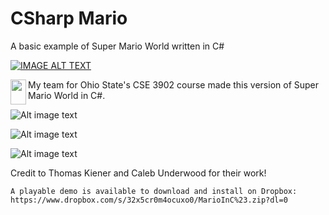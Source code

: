 # CSharp Mario

A basic example of Super Mario World written in C# 

[![IMAGE ALT TEXT](https://github.com/buttsj/c-sharp-mario/blob/master/GithubImages/youtubeImage.png)](http://www.youtube.com/watch?v=M0ZeaNOAD7w "Super Mario World in C#")

<img align="left" width="25" height="40" src="https://github.com/buttsj/c-sharp-mario/blob/master/GithubImages/image1.png">

My team for Ohio State's CSE 3902 course made this version of Super Mario World in C#.

![Alt image text](https://github.com/buttsj/c-sharp-mario/blob/master/GithubImages/image2.png)

![Alt image text](https://github.com/buttsj/c-sharp-mario/blob/master/GithubImages/image3.png)

![Alt image text](https://github.com/buttsj/c-sharp-mario/blob/master/GithubImages/image4.png)

Credit to Thomas Kiener and Caleb Underwood for their work!

```
A playable demo is available to download and install on Dropbox: https://www.dropbox.com/s/32x5cr0m4ocuxo0/MarioInC%23.zip?dl=0
```
